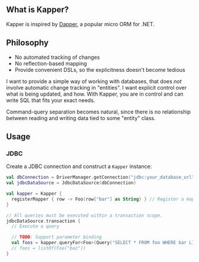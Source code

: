 ## What is Kapper?
Kapper is inspired by [Dapper](https://github.com/DapperLib/Dapper), a popular micro ORM for .NET.

## Philosophy
- No automated tracking of changes
- No reflection-based mapping
- Provide convenient DSLs, so the explicitness doesn't become tedious

I want to provide a simple way of working with databases, that does _not_ involve automatic change tracking in "entities".
I want explicit control over what is being updated, and how. With Kapper, you are in control and can write SQL that fits your exact needs.

Command-query separation becomes natural, since there is no relationship between reading and writing data tied to some "entity" class.

## Usage

### JDBC
Create a JDBC connection and construct a `Kapper` instance:

```kotlin
val dbConnection = DriverManager.getConnection("jdbc:your_database_url")
val jdbcDataSource = JdbcDataSource(dbConnection)

val kapper = Kapper {
  registerMapper { row -> Foo(row["bar"] as String) } // Register a mapper for the Foo class
}

// All queries must be executed within a transaction scope.
jdbcDataSource.transaction {
  // Execute a query

  // TODO: Support parameter binding
  val foos = kapper.queryFor<Foo>(Query("SELECT * FROM foo WHERE bar LIKE 'ba%'"))
  // foos = listOf(Foo("baz"))
}
```
